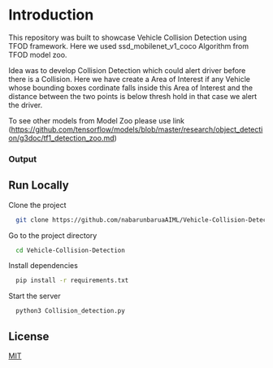 
# Introduction

This repository was built to showcase Vehicle Collision Detection using TFOD framework. Here we used ssd_mobilenet_v1_coco Algorithm from TFOD model zoo.

Idea was to develop Collision Detection which could alert driver before there is a Collision. Here we have create a Area of Interest if any Vehicle whose bounding boxes cordinate falls inside this Area of Interest and the distance between the two points is below thresh hold in that case we alert the driver.

To see other models from Model Zoo please use link (https://github.com/tensorflow/models/blob/master/research/object_detection/g3doc/tf1_detection_zoo.md)

### Output






## Run Locally

Clone the project

```bash
  git clone https://github.com/nabarunbaruaAIML/Vehicle-Collision-Detection.git
```

Go to the project directory

```bash
  cd Vehicle-Collision-Detection
```

Install dependencies

```bash
  pip install -r requirements.txt
```

Start the server

```bash
  python3 Collision_detection.py
```

  
## License

[MIT](https://choosealicense.com/licenses/mit/)

  